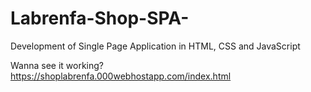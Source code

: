 # Labrenfa-Shop-SPA-
Development of Single Page Application in HTML, CSS and JavaScript

Wanna see it working?
https://shoplabrenfa.000webhostapp.com/index.html
